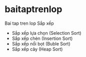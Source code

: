 # baitaptrenlop
Bai tap tren lop
Sắp xếp
- Sắp xếp lựa chọn (Selection Sort)
- Sắp xếp chèn (Insertion Sort)
- Sắp xếp nổi bọt (Buble Sort)
- Sắp xếp cây (Heap Sort)
